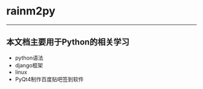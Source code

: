 # rainm2py
-------------------------------------
本文档主要用于Python的相关学习
-------------------------------------
+ python语法
+ django框架
+ linux
+ PyQt4制作百度贴吧签到软件
